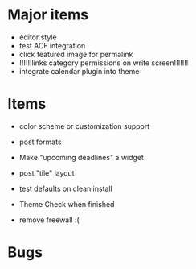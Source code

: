 
Major items
====

* editor style
* test ACF integration
* click featured image for permalink
* !!!!!!links category permissions on write screen!!!!!!!
* integrate calendar plugin into theme


Items
====
* color scheme or customization support
* post formats
* Make "upcoming deadlines" a widget
* post "tile" layout

* test defaults on clean install
* Theme Check when finished
* remove freewall :(


Bugs
====


